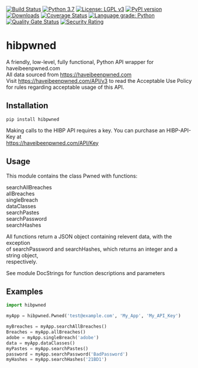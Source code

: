 [![Build Status](https://travis-ci.org/plasticuproject/hibpwned.svg?branch=master)](https://travis-ci.org/plasticuproject/hibpwned)
[![Python 3.7](https://img.shields.io/badge/python-3.6+-blue.svg)](https://www.python.org/downloads/release/python-370/)
[![License: LGPL v3](https://img.shields.io/badge/License-LGPL%20v3-blue.svg)](https://www.gnu.org/licenses/lgpl-3.0)
[![PyPI version](https://badge.fury.io/py/hibpwned.svg)](https://badge.fury.io/py/hibpwned)
[![Downloads](https://pepy.tech/badge/hibpwned)](https://pepy.tech/project/hibpwned)
[![Coverage Status](https://coveralls.io/repos/github/plasticuproject/hibpwned/badge.svg?branch=master)](https://coveralls.io/github/plasticuproject/hibpwned?branch=master)
[![Language grade: Python](https://img.shields.io/lgtm/grade/python/g/plasticuproject/hibpwned.svg?logo=lgtm&logoWidth=18)](https://lgtm.com/projects/g/plasticuproject/hibpwned/context:python)
[![Quality Gate Status](https://sonarcloud.io/api/project_badges/measure?project=plasticuproject_hibpwned&metric=alert_status)](https://sonarcloud.io/dashboard?id=plasticuproject_hibpwned)
[![Security Rating](https://sonarcloud.io/api/project_badges/measure?project=plasticuproject_hibpwned&metric=security_rating)](https://sonarcloud.io/dashboard?id=plasticuproject_hibpwned)
# hibpwned
A friendly, low-level, fully functional, Python API wrapper for haveibeenpwned.com <br/>
All data sourced from https://haveibeenpwned.com <br/>
Visit https://haveibeenpwned.com/API/v3 to read the Acceptable Use Policy <br/>
for rules regarding acceptable usage of this API. <br/>


## Installation
```
pip install hibpwned
```
Making calls to the HIBP API requires a key. You can purchase an HIBP-API-Key at <br/>
https://haveibeenpwned.com/API/Key


## Usage
This module contains the class Pwned with functions: <br/>

searchAllBreaches <br/>
allBreaches <br/>
singleBreach <br/>
dataClasses <br/>
searchPastes <br/>
searchPassword <br/>
searchHashes <br/>

All functions return a JSON object containing relevent data, with the exception <br/>
of searchPassword and searchHashes, which returns an integer and a string object, <br/>
respectively. <br/>

See module DocStrings for function descriptions and parameters <br/>


## Examples
```python
import hibpwned

myApp = hibpwned.Pwned('test@example.com', 'My_App', 'My_API_Key')

myBreaches = myApp.searchAllBreaches()
Breaches = myApp.allBreaches()
adobe = myApp.singleBreach('adobe')
data = myApp.dataClasses()
myPastes = myApp.searchPastes()
password = myApp.searchPassword('BadPassword')
myHashes = myApp.searchHashes('21BD1')
```

